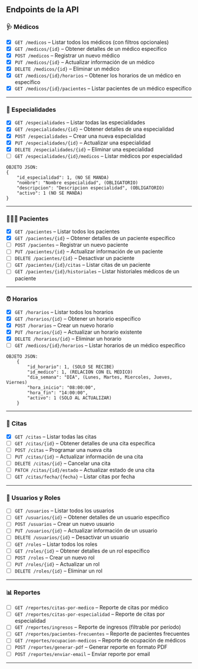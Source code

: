 ## Endpoints de la API

### 🩺 Médicos

- [X] `GET /medicos` – Listar todos los médicos (con filtros opcionales)  
- [X] `GET /medicos/{id}` – Obtener detalles de un médico específico  
- [X] `POST /medicos` – Registrar un nuevo médico  
- [X] `PUT /medicos/{id}` – Actualizar información de un médico  
- [X] `DELETE /medicos/{id}` – Eliminar un médico  
- [X] `GET /medicos/{id}/horarios` – Obtener los horarios de un médico en específico  
- [X] `GET /medicos/{id}/pacientes` – Listar pacientes de un médico específico  

---

### 🧬 Especialidades

- [X] `GET /especialidades` – Listar todas las especialidades  
- [X] `GET /especialidades/{id}` – Obtener detalles de una especialidad  
- [X] `POST /especialidades` – Crear una nueva especialidad  
- [X] `PUT /especialidades/{id}` – Actualizar una especialidad  
- [X] `DELETE /especialidades/{id}` – Eliminar una especialidad  
- [ ] `GET /especialidades/{id}/medicos` – Listar médicos por especialidad  

```
OBJETO JSON:
{
    "id_especialidad": 1, (NO SE MANDA)
    "nombre": "Nombre especialidad", (OBLIGATORIO)
    "descripcion": "Descripcion especialidad", (OBLIGATORIO)
    "activo": 1 (NO SE MANDA)
}
```
---

### 🧑‍🤝‍🧑 Pacientes

- [X] `GET /pacientes` – Listar todos los pacientes  
- [X] `GET /pacientes/{id}` – Obtener detalles de un paciente específico  
- [ ] `POST /pacientes` – Registrar un nuevo paciente  
- [ ] `PUT /pacientes/{id}` – Actualizar información de un paciente  
- [ ] `DELETE /pacientes/{id}` – Desactivar un paciente  
- [ ] `GET /pacientes/{id}/citas` – Listar citas de un paciente  
- [ ] `GET /pacientes/{id}/historiales` – Listar historiales médicos de un paciente  

---

### ⏰ Horarios

- [X] `GET /horarios` – Listar todos los horarios  
- [X] `GET /horarios/{id}` – Obtener un horario específico  
- [X] `POST /horarios` – Crear un nuevo horario  
- [X] `PUT /horarios/{id}` – Actualizar un horario existente  
- [X] `DELETE /horarios/{id}` – Eliminar un horario  
- [ ] `GET /medicos/{id}/horarios` – Listar horarios de un médico específico  

```  
OBJETO JSON:
    {
        "id_horario": 1, (SOLO SE RECIBE)
        "id_medico": 1, (RELACION CON EL MEDICO)
        "dia_semana": "DIA", (Lunes, Martes, Miercoles, Jueves, Viernes)
        "hora_inicio": "08:00:00",
        "hora_fin": "14:00:00",
        "activo": 1 (SOLO AL ACTUALIZAR)
    }
```
---

### 📅 Citas

- [X] `GET /citas` – Listar todas las citas  
- [ ] `GET /citas/{id}` – Obtener detalles de una cita específica  
- [ ] `POST /citas` – Programar una nueva cita  
- [ ] `PUT /citas/{id}` – Actualizar información de una cita  
- [ ] `DELETE /citas/{id}` – Cancelar una cita  
- [ ] `PATCH /citas/{id}/estado` – Actualizar estado de una cita  
- [ ] `GET /citas/fecha/{fecha}` – Listar citas por fecha  

---

### 👥 Usuarios y Roles

- [ ] `GET /usuarios` – Listar todos los usuarios  
- [ ] `GET /usuarios/{id}` – Obtener detalles de un usuario específico  
- [ ] `POST /usuarios` – Crear un nuevo usuario  
- [ ] `PUT /usuarios/{id}` – Actualizar información de un usuario  
- [ ] `DELETE /usuarios/{id}` – Desactivar un usuario  
- [ ] `GET /roles` – Listar todos los roles  
- [ ] `GET /roles/{id}` – Obtener detalles de un rol específico  
- [ ] `POST /roles` – Crear un nuevo rol  
- [ ] `PUT /roles/{id}` – Actualizar un rol  
- [ ] `DELETE /roles/{id}` – Eliminar un rol  

---

### 📊 Reportes

- [ ] `GET /reportes/citas-por-medico` – Reporte de citas por médico  
- [ ] `GET /reportes/citas-por-especialidad` – Reporte de citas por especialidad  
- [ ] `GET /reportes/ingresos` – Reporte de ingresos (filtrable por período)  
- [ ] `GET /reportes/pacientes-frecuentes` – Reporte de pacientes frecuentes  
- [ ] `GET /reportes/ocupacion-medicos` – Reporte de ocupación de médicos  
- [ ] `POST /reportes/generar-pdf` – Generar reporte en formato PDF  
- [ ] `POST /reportes/enviar-email` – Enviar reporte por email  

---
